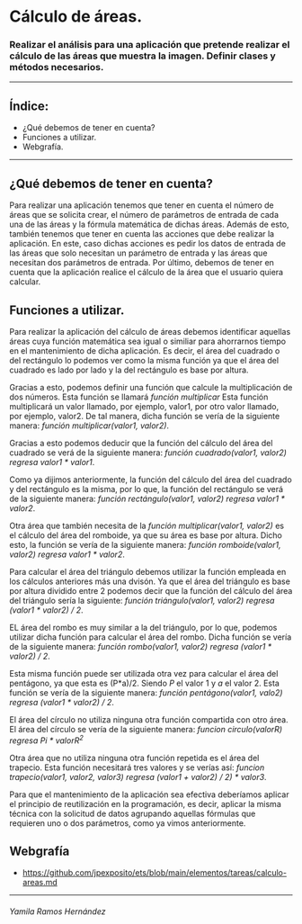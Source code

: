 # Cálculo de áreas.
### Realizar el análisis para una aplicación que pretende realizar el cálculo de las áreas que muestra la imagen. Definir clases y métodos necesarios. 
---
## Índice:
- ¿Qué debemos de tener en cuenta?
- Funciones a utilizar.
- Webgrafía. 
---
## ¿Qué debemos de tener en cuenta?
Para realizar una aplicación tenemos que tener en cuenta el número de áreas que se solicita crear, el número de parámetros de entrada de cada una de las áreas y la fórmula matemática de dichas áreas.
Además de esto, también tenemos que tener en cuenta las acciones que debe realizar la aplicación. En este, caso dichas acciones es pedir los datos de entrada de las áreas que solo necesitan un parámetro de entrada y las áreas que necesitan dos parámetros de entrada. Por último, debemos de tener en cuenta que la aplicación realice el cálculo de la área que el usuario quiera calcular. 
## Funciones a utilizar.
Para realizar la aplicación del cálculo de áreas debemos identificar aquellas áreas cuya función matemática sea igual o similiar para ahorrarnos tiempo en el mantenimiento de dicha aplicación. Es decir, el área del cuadrado o del rectángulo lo podemos ver como la misma función ya que el área del cuadrado es lado por lado y la del rectángulo es base por altura. 

Gracias a esto, podemos definir una función que calcule la multiplicación de dos números. Esta función se llamará *función multiplicar* Esta función multiplicará un valor llamado, por ejemplo, valor1, por otro valor llamado, por ejemplo, valor2. De tal manera, dicha función se vería de la siguiente manera: *función multiplicar(valor1, valor2)*.

Gracias a esto podemos deducir que la función del cálculo del área del cuadrado se verá de la siguiente manera: *función cuadrado(valor1, valor2)
regresa valor1 * valor1*.

Como ya dijimos anteriormente, la función del cálculo del área del cuadrado y del rectángulo es la misma, por lo que, la función del rectángulo se verá de la siguiente manera: *función rectángulo(valor1, valor2)
regresa valor1 * valor2*.

Otra área que también necesita de la *función multiplicar(valor1, valor2)* es el cálculo del área del romboide, ya que su área es base por altura. Dicho esto, la función se vería de la siguiente manera: *función romboide(valor1, valor2)
regresa valor1 * valor2*.

Para calcular el área del triángulo debemos utilizar la función empleada en los cálculos anteriores más una dvisón. Ya que el área del triángulo es base por altura dividido entre 2 podemos decir que la función del cálculo del área del triángulo sería la siguiente: *función triángulo(valor1, valor2)
regresa (valor1 * valor2) / 2*.

EL área del rombo es muy similar a la del triángulo, por lo que, podemos utilizar dicha función para calcular el área del rombo. Dicha función se vería de la siguiente manera: *función rombo(valor1, valor2)
regresa (valor1 * valor2) / 2*.

Esta misma función puede ser utilizada otra vez para calcular el área del pentágono, ya que esta es (P*a)/2. Siendo *P* el valor 1 y *a* el valor 2. Esta función se vería de la siguiente manera: *función pentágono(valor1, valo2) 
regresa (valor1 * valor2) / 2*.

El área del círculo no utiliza ninguna otra función compartida con otro área. El área del círculo se vería de la siguiente manera: *funcion circulo(valorR)
regresa Pi * valorR<sup>2</sup>*

Otra área que no utiliza ninguna otra función repetida es el área del trapecio. Esta función necesitará tres valores y se verías así: *funcion trapecio(valor1, valor2, valor3) regresa (valor1 + valor2) / 2) * valor3*.

Para que el mantenimiento de la aplicación sea efectiva deberíamos aplicar el principio de reutilización en la programación, es decir, aplicar la misma técnica con la solicitud de datos agrupando aquellas fórmulas que requieren uno o dos parámetros, como ya vimos anteriormente. 
## Webgrafía
- https://github.com/jpexposito/ets/blob/main/elementos/tareas/calculo-areas.md

___
###### Yamila Ramos Hernández
